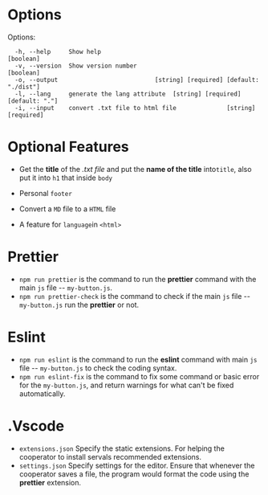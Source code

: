 # Options

Options:

``` 
  -h, --help     Show help                                             [boolean]
  -v, --version  Show version number                                   [boolean]
  -o, --output                           [string] [required] [default: "./dist"]
  -l, --lang     generate the lang attribute  [string] [required] [default: "."]
  -i, --input    convert .txt file to html file              [string] [required]
```

# Optional Features

 + Get the __title__ of the _.txt file_ and put the __name of the title__ into`title`, also put it into `h1` that inside `body`

 + Personal `footer`

 + Convert a `MD` file to a `HTML` file

 + A feature for `language`in `<html>`

# Prettier

+ `npm run prettier` is the command to run the __prettier__ command with the main `js` file -- `my-button.js`.
+ `npm run prettier-check` is the command to check if the main `js` file -- `my-button.js` run the __prettier__ or not.


# Eslint

+ `npm run eslint` is the command to run the __eslint__ command with main `js` file -- `my-button.js` to check the coding syntax.
+ `npm run eslint-fix` is the command to fix some command or basic error for the `my-button.js`, and return warnings for what can't be fixed automatically.

# .Vscode

+ `extensions.json` Specify the static extensions. For helping the cooperator to install servals recommended extensions.
+ `settings.json` Specify settings for the editor. Ensure that whenever the cooperator saves a file, the program would format the code using the __prettier__ extension.